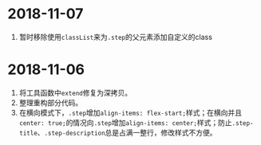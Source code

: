 # 2018-11-07

1. 暂时移除使用`classList`来为`.step`的父元素添加自定义的class

# 2018-11-06

1. 将工具函数中`extend`修复为深拷贝。
2. 整理重构部分代码。
3. 在横向模式下，`.step`增加`align-items: flex-start;`样式；在横向并且`center: true;`的情况向`.step`增加`align-items: center;`样式；防止`.step-title`、`.step-description`总是占满一整行，修改样式不方便。